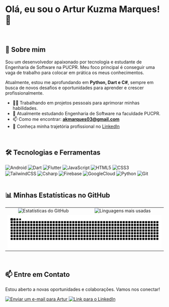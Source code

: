 # Olá, eu sou o Artur Kuzma Marques! 👋

<br>

## 🚀 Sobre mim
Sou um desenvolvedor apaixonado por tecnologia e estudante de Engenharia de Software na PUCPR. Meu foco principal é conseguir uma vaga de trabalho para colocar em prática os meus conhecimentos.

Atualmente, estou me aprofundando em **Python, Dart e C#**, sempre em busca de novos desafios e oportunidades para aprender e crescer profissionalmente.

- 👨‍💻 Trabalhando em projetos pessoais para aprimorar minhas habilidades.
- 🌱 Atualmente estudando Engenharia de Software na faculdade PUCPR.
- 📫 Como me encontrar: **akmarques03@gmail.com**
- 📄 Conheça minha trajetória profissional no [LinkedIn](https://www.linkedin.com/in/artur-kuzma-marques-4976aa285)

<br>

## 🛠️ Tecnologias e Ferramentas

<div>
  <img align="center" alt="Android" height="40" width="50" src="https://cdn.jsdelivr.net/gh/devicons/devicon@latest/icons/android/android-original.svg" />
  <img align="center" alt="Dart" height="40" width="50" src="https://cdn.jsdelivr.net/gh/devicons/devicon@latest/icons/dart/dart-original.svg" />
  <img align="center" alt="Flutter" height="40" width="50" src="https://cdn.jsdelivr.net/gh/devicons/devicon@latest/icons/flutter/flutter-original.svg" />
  <img align="center" alt="JavaScript" height="40" width="50" src="https://cdn.jsdelivr.net/gh/devicons/devicon@latest/icons/javascript/javascript-original.svg" />
  <img align="center" alt="HTML5" height="40" width="50" src="https://cdn.jsdelivr.net/gh/devicons/devicon@latest/icons/html5/html5-original.svg" />
  <img align="center" alt="CSS3" height="40" width="50" src="https://cdn.jsdelivr.net/gh/devicons/devicon@latest/icons/css3/css3-original.svg" />
  <br>
  <img align="center" alt="TailwindCSS" height="40" width="50" src="https://cdn.jsdelivr.net/gh/devicons/devicon@latest/icons/tailwindcss/tailwindcss-original.svg" />
  <img align="center" alt="Csharp" height="40" width="50" src="https://cdn.jsdelivr.net/gh/devicons/devicon@latest/icons/csharp/csharp-original.svg" />
  <img align="center" alt="Firebase" height="40" width="50" src="https://cdn.jsdelivr.net/gh/devicons/devicon@latest/icons/firebase/firebase-original.svg" />
  <img align="center" alt="GoogleCloud" height="40" width="50" src="https://cdn.jsdelivr.net/gh/devicons/devicon@latest/icons/googlecloud/googlecloud-original.svg" />
  <img align="center" alt="Python" height="40" width="50" src="https://cdn.jsdelivr.net/gh/devicons/devicon@latest/icons/python/python-original.svg" />
  <img align="center" alt="Git" height="40" width="50" src="https://cdn.jsdelivr.net/gh/devicons/devicon@latest/icons/git/git-original.svg" />
</div>

<br>

## 📊 Minhas Estatísticas no GitHub

<table align="center">
  <tr>
    <td align="center">
      <img src="https://github-readme-stats.vercel.app/api?username=Arture07&show_icons=true&theme=radical&include_all_commits=true&count_private=true" alt="Estatísticas do GitHub" />
    </td>
    <td align="center">
      <img src="https://github-readme-stats.vercel.app/api/top-langs/?username=Arture07&layout=compact&langs_count=7&theme=radical" alt="Linguagens mais usadas" />
    </td>
  </tr>
  <tr>
    <td colspan="2" align="center">
      <img src="https://raw.githubusercontent.com/Arture07/Arture07/output/github-contribution-grid-snake.svg" alt="Animação de cobra das contribuições" />
    </td>
  </tr>
</table>

<br>

## 📫 Entre em Contato

Estou aberto a novas oportunidades e colaborações. Vamos nos conectar!

<p align="left">
  <a href="mailto:akmarques03@gmail.com">
    <img src="https://img.shields.io/badge/Gmail-D14836?style=for-the-badge&logo=gmail&logoColor=white" alt="Enviar um e-mail para Artur" />
  </a>
  <a href="https://www.linkedin.com/in/artur-kuzma-marques-4976aa285" target="_blank">
    <img src="https://img.shields.io/badge/LinkedIn-0077B5?style=for-the-badge&logo=linkedin&logoColor=white" alt="Link para o LinkedIn" />
  </a>
</p>
